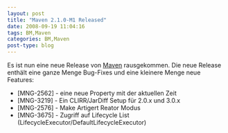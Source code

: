 ```yaml
---
layout: post
title: "Maven 2.1.0-M1 Released"
date: 2008-09-19 11:04:16
tags: BM,Maven
categories: BM,Maven
post-type: blog
---
```

Es ist nun eine neue Release von [Maven](http://mail-archives.apache.org/mod_mbox/maven-announce/200809.mbox/%3C48D31DA2.4000604@apache.org%3E "Maven") rausgekommen. Die neue Release enthält eine ganze Menge Bug-Fixes und eine kleinere Menge neue Features:<br/>

+ [MNG-2562] - eine neue Property mit der aktuellen Zeit 
+ [MNG-3219] - Ein CLIRR/JarDiff Setup für 2.0.x und 3.0.x
+ [MNG-2576] - Make Artigert Reator Modus
+ [MNG-3675] - Zugriff auf Lifecycle List (LifecycleExecutor/DefaultLifecycleExecutor)

